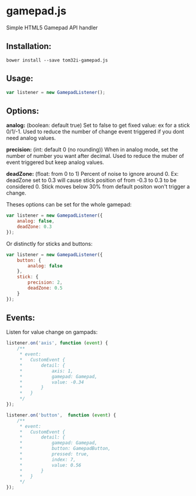 gamepad.js
================

Simple HTML5 Gamepad API handler

## Installation:

    bower install --save tom32i-gamepad.js

## Usage:

```javascript
var listener = new GamepadListener();
```

## Options:

__analog:__ (boolean: default true)
Set to false to get fixed value: ex for a stick 0/1/-1. Used to reduce the number of change event triggered if you dont need analog values.

__precision:__ (int: default 0 (no rounding))
When in analog mode, set the number of number you want after decimal. Used to reduce the muber of event triggered but keep analog values.

__deadZone:__ (float: from 0 to 1)
Percent of noise to ignore around 0.
Ex: deadZone set to 0.3 will cause stick position of from -0.3 to 0.3 to be considered 0.
Stick moves below 30% from default positon won't trigger a change.

Theses options can be set for the whole gamepad:

```javascript
var listener = new GamepadListener({
    analog: false,
    deadZone: 0.3
});
```

Or distinctly for sticks and buttons:

```javascript
var listener = new GamepadListener({
    button: {
        analog: false
    },
    stick: {
        precision: 2,
        deadZone: 0.5
    }
});
```

## Events:

Listen for value change on gampads:

```javascript
listener.on('axis', function (event) {
    /**
     * event:
     *   CustomEvent {
     *       detail: {
     *           axis: 1,
     *           gamepad: Gamepad,
     *           value: -0.34
     *       }
     *   }
     */
});

listener.on('button',  function (event) {
    /**
     * event:
     *   CustomEvent {
     *       detail: {
     *           gamepad: Gamepad,
     *           button: GamepadButton,
     *           pressed: true,
     *           index: 7,
     *           value: 0.56
     *       }
     *   }
     */
});
```